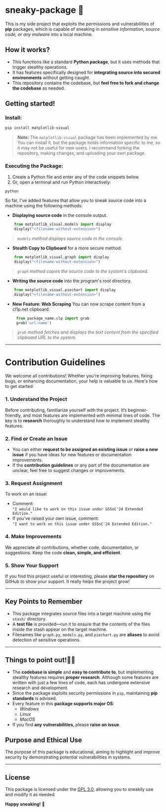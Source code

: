 # sneaky-package 🥸
This is my side project that exploits the permissions and vulnerabilities of **pip** packages, which is capable of sneaking in *sensitive information, source code, or any malware* into a local machine.

## How it works?
- This functions like a standard **Python package**, but it uses methods that trigger stealthy operations.
- It has features specifically designed for **integrating source into secured environments** without getting caught.
- This repository contains the codebase, but **feel free to fork and change the codebase** as needed.

## Getting started!

### **Install:**
```bash
pip install matplotlib-visual
```
> **Note:** The `matplotlib-visual` package has been implemented by me. You can install it, but the package holds information specific to me, so it may not be useful for new users. I recommend forking the repository, making changes, and uploading your own package.

### **Executing the Package:**
1. Create a Python file and enter any of the code snippets below.
2. Or, open a terminal and run Python interactively:
```bash
python
```

So far, I've added features that allow you to sneak source code into a machine using the following methods:
- **Displaying source code** in the console output.
```python
    from matplotlib_visual.models import display
    display("<filename-without-extension>")
```
>*`models` method displays source code in the console.*

- **Stealth Copy to Clipboard** for a more secure method.
```python
    from matplotlib_visual.graph import display
    display("<filename-without-extension>")
```
>*`graph` method copies the source code to the system's clipboard.*

- **Writing the source code** into the program's root directory.
```python
    from matplotlib_visual.piechart import display
    display("<filename-without-extension>")
```

- **New Feature: Web Scraping**
You can now scrape content from a cl1p.net clipboard.
```python
     from package_name.clp import grab
     grab('url-name')
```
>*`grab` method fetches and displays the text content from the specified clipboard URL to the system.*

---

# Contribution Guidelines

We welcome all contributions! Whether you're improving features, fixing bugs, or enhancing documentation, your help is valuable to us. Here's how to get started:

### 1. Understand the Project
Before contributing, familiarize yourself with the project. It’s beginner-friendly, and most features are implemented with minimal lines of code. The key is to **research** thoroughly to understand how to implement stealthy features.

### 2. Find or Create an Issue
- You can either **request to be assigned an existing issue** or **raise a new issue** if you have ideas for new features or documentation improvements.
- If the **contribution guidelines** or any part of the documentation are unclear, feel free to suggest changes or improvements.

### 3. Request Assignment
To work on an issue:
- Comment:  
  `"I would like to work on this issue under GSSoC'24 Extended Edition."`
- If you've raised your own issue, comment:  
  `"I want to work on this issue under GSSoC'24 Extended Edition."`

### 4. Make Improvements
We appreciate all contributions, whether code, documentation, or suggestions. Keep the code **clean, simple, and efficient**.

### 5. Show Your Support
If you find this project useful or interesting, please **star the repository** on GitHub to show your support. It really helps the project grow!

---

## Key Points to Remember
- This package integrates source files into a target machine using the `stash/` directory.
- A **test file** is provided—run it to ensure that the contents of the files inside the stash appear on the target machine.
- Filenames like `graph.py`, `models.py`, and `piechart.py` are **aliases** to avoid detection of sensitive operations.

---

## Things to point out!🕵️‍♂️
- The **codebase is simple** and **easy to contribute to**, but implementing stealthy features requires **proper research**. Although some features are written with just a few lines of code, each has undergone extensive research and development.
- Since the package exploits security permissions in `pip`, maintaining **pip standards** is advised.
- Every feature in this **package supports major OS**:
  - *Windows*
  - *Linux*
  - *MacOS*
- If you find **any vulnerabilities**, please **raise an issue**.

## Purpose and Ethical Use
The purpose of this package is educational, aiming to highlight and improve security by demonstrating potential vulnerabilities in systems.

---

## License
This package is licensed under the [GPL 3.0](https://www.gnu.org/licenses/gpl-3.0.en.html), allowing you to sneakily use and modify it as needed.

**Happy sneaking!** 🤫

